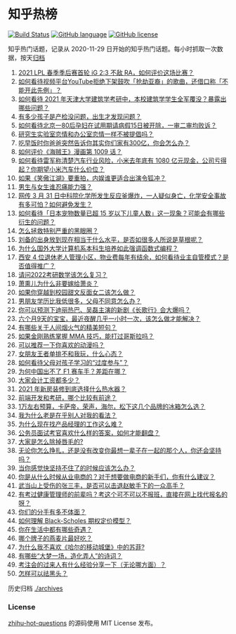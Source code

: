 # 知乎热榜
[![Build Status](https://github.com/ToWeLong/zhihu-hot-questions/workflows/CI/badge.svg)](https://github.com/ToWeLong/zhihu-hot-questions/actions)
[![GitHub language](https://img.shields.io/badge/language-golang-orange.svg)](https://golang.org/)
[![GitHub license](https://img.shields.io/github/license/ToWeLong/zhihu-hot-questions)](https://github.com/ToWeLong/zhihu-hot-questions/blob/main/LICENSE)

知乎热门话题，记录从 2020-11-29 日开始的知乎热门话题。每小时抓取一次数据，按天[归档](./archives)

<!-- BEGIN -->

1. [2021 LPL 春季季后赛首轮 iG 2:3 不敌 RA，如何评价这场比赛？](https://www.zhihu.com/question/452394711)
1. [如何看待视频平台YouTube拒绝下架鼓吹「抢劫亚裔」的歌曲，还借口称「不能开此先例」？](https://www.zhihu.com/question/452206336)
1. [如何看待 2021 年天津大学建筑学考研中，本校建筑学学生全军覆没？暴露出哪些问题？](https://www.zhihu.com/question/451892894)
1. [有多少孩子是产检没问题，出生才发现问题？](https://www.zhihu.com/question/320505054)
1. [如何看待北京一80后孕妇在试用期请病假15日被开除，一审二审均败诉？](https://www.zhihu.com/question/452038798)
1. [研究生实验室恋情和办公室恋情一样不被提倡吗？](https://www.zhihu.com/question/422926125)
1. [吃早饭时你爸爸突然告诉你其实你们家有300亿，你会怎么办？](https://www.zhihu.com/question/447823721)
1. [如何评价《海贼王》漫画第 1009 话？](https://www.zhihu.com/question/452135549)
1. [如何看待雷军称清楚汽车行业风险，小米去年底有 1080 亿元现金，公司亏得起？你期望小米汽车什么价位？](https://www.zhihu.com/question/452114954)
1. [如果《笑傲江湖》要重拍，内娱谁更适合出演令狐冲？](https://www.zhihu.com/question/450884811)
1. [男生与女生谁忍痛能力强？](https://www.zhihu.com/question/449556051)
1. [网传 3 月 31 日中科院化学所发生反应釜爆炸，一人疑似身亡，化学安全事故有多可怕？如何避免发生？](https://www.zhihu.com/question/452354028)
1. [如何看待「日本宠物数量已超 15 岁以下儿童人数」这一现象？可能会有哪些衍生的问题？](https://www.zhihu.com/question/452361675)
1. [怎么拯救特别严重的黑眼圈？](https://www.zhihu.com/question/27592542)
1. [刘备的出身放到现在相当于什么水平，是否如很多人所说是草根呢？](https://www.zhihu.com/question/452074548)
1. [为什么国外大学计算机系本科生培养如此强调函数式编程？](https://www.zhihu.com/question/450773131)
1. [西安 4 位退休老人管理小区，物业费每年有结余，如何看待业主自管模式？是否值得推广？](https://www.zhihu.com/question/451816714)
1. [请问2022考研数学该怎么复习？](https://www.zhihu.com/question/436834226)
1. [萧熏儿为什么非要嫁给萧炎？](https://www.zhihu.com/question/448033860)
1. [如果你穿越到校园甜文反面女二该怎么做？](https://www.zhihu.com/question/373188366)
1. [男朋友学历比我低很多，父母不同意怎么办？](https://www.zhihu.com/question/451637860)
1. [你可以预测下迪丽热巴、吴磊主演的新剧《长歌行》会大爆吗？](https://www.zhihu.com/question/452267812)
1. [六个月9天的宝宝，最近夜醒几乎一小时一次，该怎么做才能解决？](https://www.zhihu.com/question/451976528)
1. [有哪些关于人间烟火气的精美短句？](https://www.zhihu.com/question/449420621)
1. [如果金刚熟练掌握 MMA 技巧，能打过哥斯拉吗？](https://www.zhihu.com/question/451869598)
1. [可以推荐一下你喜欢的动漫吗？](https://www.zhihu.com/question/445264498)
1. [女朋友王者单排不和我玩，什么心态？](https://www.zhihu.com/question/438791687)
1. [如何看待父母对孩子学习的“过度参与”？](https://www.zhihu.com/question/451118207)
1. [为何中国出不了 F1 赛车手？差距在哪？](https://www.zhihu.com/question/276059168)
1. [大家会计工资都多少？](https://www.zhihu.com/question/392926139)
1. [2021 年新房装修到底选择什么热水器？](https://www.zhihu.com/question/437976017)
1. [前端开发和考研，哪个比较有前途？](https://www.zhihu.com/question/398881165)
1. [1万左右预算，卡萨帝，荣声，海尔，松下这几个品牌的冰箱怎么选？](https://www.zhihu.com/question/396555513)
1. [我为什么老是在乎别人对我的看法？](https://www.zhihu.com/question/451987588)
1. [为什么现在找产品经理的工作这么难？](https://www.zhihu.com/question/341498422)
1. [公务员面试考官喜欢什么样的答案，如何才能翻盘？](https://www.zhihu.com/question/40195902)
1. [大家是怎么除掉唇毛的?](https://www.zhihu.com/question/376666922)
1. [无论你怎么挣扎，还是没有改变你最想一辈子在一起的那个人，你还会坚持吗？](https://www.zhihu.com/question/451211979)
1. [当你感觉快坚持不住了的时候应该怎么办？](https://www.zhihu.com/question/449533856)
1. [你是从什么时候从业电商的？对于想要做电商的新手们，你有什么建议？](https://www.zhihu.com/question/447222540)
1. [武当山上受伤的张三丰，是否可以击退赵敏手下的一众高手？](https://www.zhihu.com/question/450327159)
1. [有考过健康管理师的前辈吗？考这个可不可以不报班，直接在网上找代报名的呀？](https://www.zhihu.com/question/448183402)
1. [你们的分手有多不体面？](https://www.zhihu.com/question/363689631)
1. [如何理解 Black-Scholes 期权定价模型？](https://www.zhihu.com/question/36828182)
1. [你在生活中都有哪些奇遇？](https://www.zhihu.com/question/20104471)
1. [哪个牌子的燕麦片最好吃？](https://www.zhihu.com/question/403957327)
1. [为什么我不喜欢《哈尔的移动城堡》中的苏菲?](https://www.zhihu.com/question/386090089)
1. [有哪些“大梦一场，造化弄人”的诗词？](https://www.zhihu.com/question/446679548)
1. [考注会的过来人有什么经验分享一下（无论哪方面）？](https://www.zhihu.com/question/377195668)
1. [怎样可以祛黑头？](https://www.zhihu.com/question/22564337)

<!-- END -->

历史归档 [./archives](./archives)


### License
[zhihu-hot-questions](https://github.com/towelong/zhihu-hot-questions) 的源码使用 MIT License 发布。